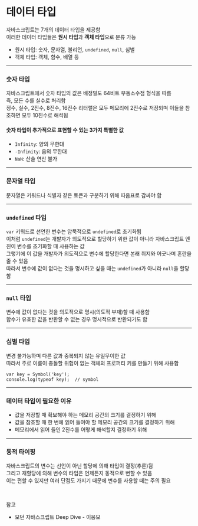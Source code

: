 # 데이터 타입

자바스크립트는 7개의 데이터 타입을 제공함  
이러한 데이터 타입들은 **원시 타입**과 **객체 타입**으로 분류 가능

- 원시 타입: 숫자, 문자열, 불리언, `undefined`, `null`, 심벌
- 객체 타입: 객체, 함수, 배열 등

---

### 숫자 타입

자바스크립트에서 숫자 타입의 값은 배정밀도 64비트 부동소수점 형식을 따름  
즉, 모든 수를 실수로 처리함  
정수, 실수, 2진수, 8진수, 16진수 리터럴은 모두 메모리에 2진수로 저장되며 이들을 참조하면 모두 10진수로 해석됨

#### 숫자 타입이 추가적으로 표현할 수 있는 3가지 특별한 값

- `Infinity`: 양의 무한대
- `-Infinity`: 음의 무한대
- `NaN`: 산술 연산 불가

---

### 문자열 타입

문자열은 키워드나 식별자 같은 토큰과 구분하기 위해 따옴표로 감싸야 함

---

### `undefined` 타입

`var` 키워드로 선언한 변수는 암묵적으로 `undefined`로 초기화됨  
이처럼 `undefined`는 개발자가 의도적으로 할당하기 위한 값이 아니라 자바스크립트 엔진이 변수를 초기화할 때 사용하는 값  
그렇기에 이 값을 개발자가 의도적으로 변수에 할당한다면 본래 취지와 어긋나며 혼란을 줄 수 있음  
따라서 변수에 값이 없다는 것을 명시하고 싶을 때는 `undefined`가 아니라 `null`을 할당함

---

### `null` 타입

변수에 값이 없다는 것을 의도적으로 명시(의도적 부재)할 때 사용함  
함수가 유효한 값을 반환할 수 없는 경우 명시적으로 반환되기도 함

---

### 심벌 타입

변경 불가능하며 다른 값과 중복되지 않는 유일무이한 값  
따라서 주로 이름이 충돌할 위험이 없는 객체의 프로퍼티 키를 만들기 위해 사용함

```
var key = Symbol('key');
console.log(typeof key);  // symbol
```

---

### 데이터 타입이 필요한 이유

- 값을 저장할 때 확보해야 하는 메모리 공간의 크기를 결정하기 위해
- 값을 참조할 때 한 번에 읽어 들여야 할 메모리 공간의 크기를 결정하기 위해
- 메모리에서 읽어 들인 2진수를 어떻게 해석할지 결정하기 위해

---

### 동적 타이핑

자바스크립트의 변수는 선언이 아닌 할당에 의해 타입이 결정(추론)됨  
그리고 재할당에 의해 변수의 타입은 언제든지 동적으로 변할 수 있음  
이는 편할 수 있지만 여러 단점도 가지기 때문에 변수를 사용할 때는 주의 필요

<br>

참고

- 모던 자바스크립트 Deep Dive - 이웅모
